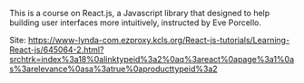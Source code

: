 This is a course on React.js, a Javascript library that designed to help building user interfaces more intuitively, instructed by Eve Porcello.


Site: https://www-lynda-com.ezproxy.kcls.org/React-js-tutorials/Learning-React-js/645064-2.html?srchtrk=index%3a18%0alinktypeid%3a2%0aq%3areact%0apage%3a1%0as%3arelevance%0asa%3atrue%0aproducttypeid%3a2


